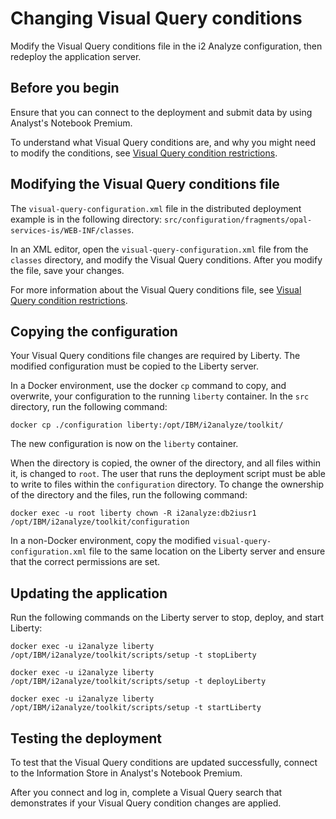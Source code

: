 # Changing Visual Query conditions
Modify the Visual Query conditions file in the i2 Analyze configuration, then redeploy the application server.

## Before you begin
Ensure that you can connect to the deployment and submit data by using Analyst's Notebook Premium.

To understand what Visual Query conditions are, and why you might need to modify the conditions, see [Visual Query condition restrictions](https://www.ibm.com/support/knowledgecenter/SSXVXZ/com.ibm.i2.eia.go.live.doc/vq_understanding.html).

## Modifying the Visual Query conditions file
The `visual-query-configuration.xml` file in the distributed deployment example is in the following directory: `src/configuration/fragments/opal-services-is/WEB-INF/classes`.

In an XML editor, open the `visual-query-configuration.xml` file from the `classes` directory, and modify the Visual Query conditions. After you modify the file, save your changes.

For more information about the Visual Query conditions file, see [Visual Query condition restrictions](https://www.ibm.com/support/knowledgecenter/SSXVXZ/com.ibm.i2.eia.go.live.doc/vq_understanding.html).

## Copying the configuration
Your Visual Query conditions file changes are required by Liberty. The modified configuration must be copied to the Liberty server.

In a Docker environment, use the docker `cp` command to copy, and overwrite, your configuration to the running `liberty` container. In the `src` directory, run the following command:
```
docker cp ./configuration liberty:/opt/IBM/i2analyze/toolkit/
```
The new configuration is now on the `liberty` container.

When the directory is copied, the owner of the directory, and all files within it, is changed to `root`. The user that runs the deployment script must be able to write to files within the `configuration` directory. To change the ownership of the directory and the files, run the following command:
```
docker exec -u root liberty chown -R i2analyze:db2iusr1 /opt/IBM/i2analyze/toolkit/configuration
```

In a non-Docker environment, copy the modified `visual-query-configuration.xml` file to the same location on the Liberty server and ensure that the correct permissions are set.

## Updating the application
Run the following commands on the Liberty server to stop, deploy, and start Liberty:
```
docker exec -u i2analyze liberty /opt/IBM/i2analyze/toolkit/scripts/setup -t stopLiberty
```
```
docker exec -u i2analyze liberty /opt/IBM/i2analyze/toolkit/scripts/setup -t deployLiberty
```
```
docker exec -u i2analyze liberty /opt/IBM/i2analyze/toolkit/scripts/setup -t startLiberty
```

## Testing the deployment
To test that the Visual Query conditions are updated successfully, connect to the Information Store in Analyst's Notebook Premium.

After you connect and log in, complete a Visual Query search that demonstrates if your Visual Query condition changes are applied.

